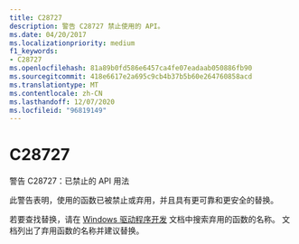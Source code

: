 ```yaml
---
title: C28727
description: 警告 C28727 禁止使用的 API。
ms.date: 04/20/2017
ms.localizationpriority: medium
f1_keywords:
- C28727
ms.openlocfilehash: 81a89b0fd586e6457ca4fe07eadaab050886fb90
ms.sourcegitcommit: 418e6617e2a695c9cb4b37b5b60e264760858acd
ms.translationtype: MT
ms.contentlocale: zh-CN
ms.lasthandoff: 12/07/2020
ms.locfileid: "96819149"
---
```

# <a name="c28727"></a>C28727


警告 C28727：已禁止的 API 用法

此警告表明，使用的函数已被禁止或弃用，并且具有更可靠和更安全的替换。

若要查找替换，请在 [Windows 驱动程序开发](../index.yml) 文档中搜索弃用的函数的名称。 文档列出了弃用函数的名称并建议替换。

 

